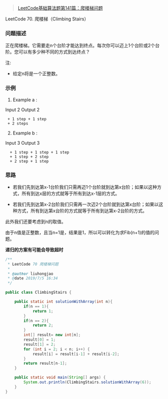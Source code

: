
> [LeetCode基础算法题第141篇：爬楼梯问题](https://www.toutiao.com/i6709313633471431176/?tt_from=weixin&utm_campaign=client_share&wxshare_count=1&timestamp=1562313707&app=news_article&utm_source=weixin&utm_medium=toutiao_ios&req_id=201907051601460100210430257909AFE&group_id=6709313633471431176)

LeetCode 70. 爬楼梯（Climbing Stairs）

### 问题描述

正在爬楼梯。它需要走n个台阶才能达到终点。每次你可以迈上1个台阶或2个台阶。您可以有多少种不同的方式到达终点？

注:

+ 给定n将是一个正整数。

### 示例

1. Example a :

Input 2
Output 2
```
 + 1 step + 1 step
 + 2 steps
```

2. Example b :

Input 3
Output 3
```
  + 1 step + 1 step + 1 step
  + 1 step + 2 step
  + 2 step + 1 step
```


### 思路

 + 若我们先到达第x-1台阶我们只需再迈1个台阶就到达第x台阶；如果以这种方式，所有到达x层的方式就等于所有到达x-1层的方式。

 + 若我们先到达第x-2台阶我们只需再一次迈2个台阶就到达第x台阶；如果以这种方式，所有到达第x台阶的方式就等于所有到达第x-2台阶的方式。

此外我们还要考虑到n的取值。

由于n值是正整数，且当n=1是，结果是1，所以可以转化为求Fib(n+1)的值的问题。

**递归的方案有可能会导致超时**

```java
/**
 * LeetCode 70 爬楼梯问题
 *
 * @author liuhongjao
 * @date 2019/7/5 16:34
 */

public class ClimbingStairs {

	public static int solutionWithArray(int n){
		if(n == 1){
			return 1;
		}
		if(n == 2){
			return 2;
		}
		int[] result= new int[n];
		result[0] = 1;
		result[1] = 2;
		for (int i = 2; i < n; i++) {
			result[i] = result[i-1] + result[i-2];
		}
		return result[n-1];
	}

	public static void main(String[] args) {
		System.out.println(ClimbingStairs.solutionWithArray(6));
	}
}
````
